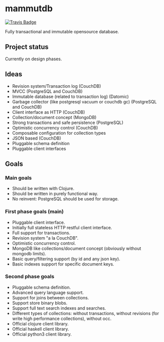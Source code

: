 # mammutdb

[![Travis Badge](https://img.shields.io/travis/niwibe/mammutdb.svg?style=flat)](https://travis-ci.org/niwibe/mammutdb "Travis Badge")

Fully transactional and immutable opensource database.


## Project status

Currently on design phases.


## Ideas

- Revision system/Transaction log (CouchDB)
- MVCC (PostgreSQL and CouchDB)
- Immutable database (related to transaction log) (Datomic)
- Garbage collector (like postgresql vacuum or couchdb gc) (PostgreSQL and CouchDB)
- Client interface as HTTP (CouchDB)
- Collection/document concept (MongoDB)
- Strong transactions and safe persistence (PostgreSQL)
- Optimistic concurrency control (CouchDB)
- Composable configuration for collection types
- JSON based (CouchDB)
- Pluggable schema definition
- Pluggable client interfaces


## Goals

### Main goals

- Should be written with Clojure.
- Should be written in purely functional way.
- No reinvent: PostgreSQL should be used for storage.

### First phase goals (main)

- Pluggable client interface.
- Initially full stateless HTTP restful client interface.
- Full support for transactions.
- Revision system "a la CouchDB".
- Optimistic concurrency control.
- MongoDB like collections/document concept (obviously without mongodb limits).
- Basic query/filtering support (by id and any json key).
- Basic indexes support for specific document keys.

### Second phase goals

- Pluggable schema definition.
- Advanced query language support.
- Support for joins between collections.
- Support store binary blobs.
- Support full text search indexes and searches.
- Different types of collections: without transactions, without revisions
  (for write high performance collections), without occ.
- Official clojure client library.
- Official haskell client library.
- Official python3 client library.

